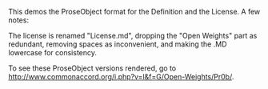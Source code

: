 This demos the ProseObject format for the Definition and the License.  A few notes:

The license is renamed "License.md", dropping the "Open Weights" part as redundant, removing spaces as inconvenient, and making the .MD lowercase for consistency.

To see these ProseObject versions rendered, go to http://www.commonaccord.org/i.php?v=l&f=G/Open-Weights/Pr0b/.

